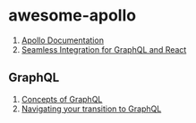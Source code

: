 # awesome-apollo

1. [Apollo Documentation](http://dev.apollodata.com/)
2. [Seamless Integration for GraphQL and React](https://dev-blog.apollodata.com/seamless-integration-for-graphql-and-react-6ffc0ad3fead#.6ahqbx1vw)

## GraphQL

1. [Concepts of GraphQL](https://dev-blog.apollodata.com/the-concepts-of-graphql-bc68bd819be3#.jbqi4j8x0)
2. [Navigating your transition to GraphQL](https://dev-blog.apollodata.com/navigating-your-transition-to-graphql-28a4dfa3acfb#.bqinrnu9p)

